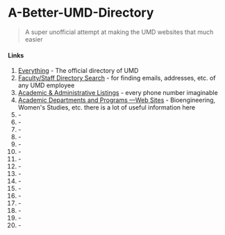 A-Better-UMD-Directory
======================

> A super unofficial attempt at making the UMD websites that much easier

#### Links
1. [Everything](http://www.umd.edu/directories/) - The official directory of UMD
2. [Faculty/Staff Directory Search](https://directory.umd.edu/search) - for finding emails, addresses, etc. of any UMD employee
3. [Academic & Administrative Listings](http://www.umd.edu/directories/umdfsd2013.pdf) - every phone number imaginable
4. [Academic Departments and Programs —Web Sites](http://www.umd.edu/acad_dir.cfm) - Bioengineering, Women's Studies, etc. there is a lot of useful information here
5. []() - 
6. []() - 
7. []() - 
8. []() - 
9. []() - 
10. []() - 
11. []() - 
12. []() - 
13. []() - 
14. []() - 
15. []() - 
16. []() - 
17. []() - 
18. []() - 
19. []() - 
20. []() - 
